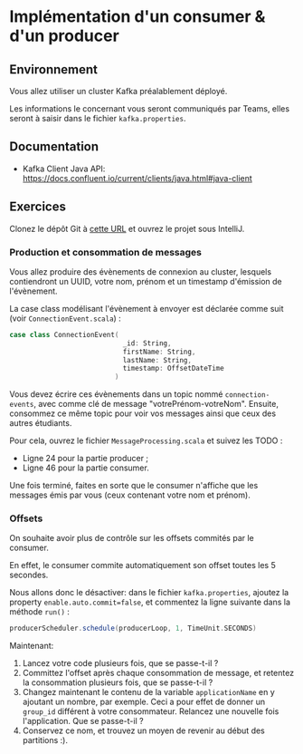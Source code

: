 # Implémentation d'un consumer & d'un producer

## Environnement

Vous allez utiliser un cluster Kafka préalablement déployé.

Les informations le concernant vous seront communiqués par Teams, elles seront à saisir dans le fichier `kafka.properties`.

## Documentation

  * Kafka Client Java API: https://docs.confluent.io/current/clients/java.html#java-client

## Exercices

Clonez le dépôt Git à [cette URL](https://github.com/nekonyuu/kafka-as-a-datahub-exercises-skeletons) et ouvrez le projet sous IntelliJ.

### Production et consommation de messages

Vous allez produire des évènements de connexion au cluster, lesquels contiendront un UUID, votre nom, prénom et un timestamp d'émission de l'évènement.

La case class modélisant l'évènement à envoyer est déclarée comme suit (voir `ConnectionEvent.scala`) :

```scala
case class ConnectionEvent(
                            _id: String,
                            firstName: String,
                            lastName: String,
                            timestamp: OffsetDateTime
                          )
```

Vous devez écrire ces évènements dans un topic nommé `connection-events`, avec comme clé de message "votrePrénom-votreNom". Ensuite, consommez ce même topic pour voir vos messages ainsi que ceux des autres étudiants.

Pour cela, ouvrez le fichier `MessageProcessing.scala` et suivez les TODO :
  * Ligne 24 pour la partie producer ;
  * Ligne 46 pour la partie consumer.

Une fois terminé, faites en sorte que le consumer n'affiche que les messages émis par vous (ceux contenant votre nom et prénom).

### Offsets

On souhaite avoir plus de contrôle sur les offsets commités par le consumer.

En effet, le consumer commite automatiquement son offset toutes 
les 5 secondes.

Nous allons donc le désactiver: dans le fichier `kafka.properties`, ajoutez la property `enable.auto.commit=false`, et commentez la ligne suivante dans la méthode `run()` :

```scala
producerScheduler.schedule(producerLoop, 1, TimeUnit.SECONDS)
```

Maintenant:
  1. Lancez votre code plusieurs fois, que se passe-t-il ?
  2. Committez l'offset après chaque consommation de message, et retentez la consommation plusieurs fois, que se passe-t-il ?
  3. Changez maintenant le contenu de la variable `applicationName` en y ajoutant un nombre, par exemple. Ceci a pour effet de donner un `group_id` différent à votre consommateur. Relancez une nouvelle fois l'application. Que se passe-t-il ?
  4. Conservez ce nom, et trouvez un moyen de revenir au début des partitions :).